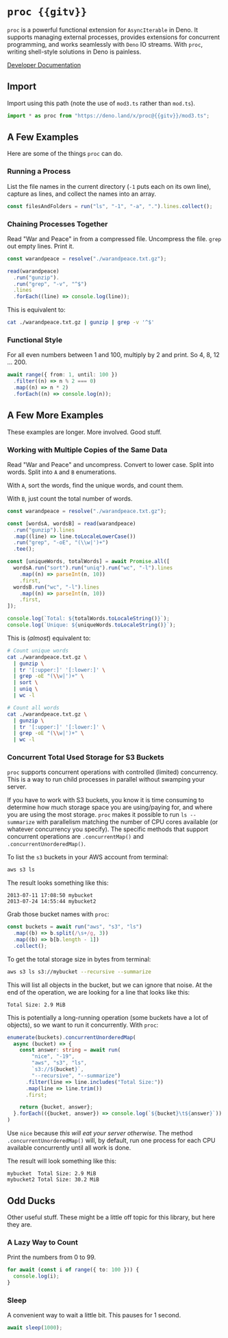 # `proc {{gitv}}`

`proc` is a powerful functional extension for `AsyncIterable` in Deno. It
supports managing external processes, provides extensions for concurrent
programming, and works seamlessly with `Deno` IO streams. With `proc`, writing
shell-style solutions in Deno is painless.

[Developer Documentation](https://deno.land/x/proc@{{gitv}}/mod3.ts)

## Import

Import using this path (note the use of `mod3.ts` rather than `mod.ts`).

```typescript
import * as proc from "https://deno.land/x/proc@{{gitv}}/mod3.ts";
```

## A Few Examples

Here are some of the things `proc` can do.

### Running a Process

List the file names in the current directory (`-1` puts each on its own line),
capture as lines, and collect the names into an array.

```typescript
const filesAndFolders = run("ls", "-1", "-a", ".").lines.collect();
```

### Chaining Processes Together

Read "War and Peace" in from a compressed file. Uncompress the file. `grep` out
empty lines. Print it.

```typescript
const warandpeace = resolve("./warandpeace.txt.gz");

read(warandpeace)
  .run("gunzip").
  .run("grep", "-v", "^$")
  .lines
  .forEach((line) => console.log(line));
```

This is equivalent to:

```sh
cat ./warandpeace.txt.gz | gunzip | grep -v '^$'
```

### Functional Style

For all even numbers between 1 and 100, multiply by 2 and print. So 4, 8, 12
... 200.

```typescript
await range({ from: 1, until: 100 })
  .filter((n) => n % 2 === 0)
  .map((n) => n * 2)
  .forEach((n) => console.log(n));
```

## A Few More Examples

These examples are longer. More involved. Good stuff.

### Working with Multiple Copies of the Same Data

Read "War and Peace" and uncompress. Convert to lower case. Split into words.
Split into `A` and `B` enumerations.

With `A`, sort the words, find the unique words, and count them.

With `B`, just count the total number of words.

```typescript
const warandpeace = resolve("./warandpeace.txt.gz");

const [wordsA, wordsB] = read(warandpeace)
  .run("gunzip").lines
  .map((line) => line.toLocaleLowerCase())
  .run("grep", "-oE", "(\\w|')+")
  .tee();

const [uniqueWords, totalWords] = await Promise.all([
  wordsA.run("sort").run("uniq").run("wc", "-l").lines
    .map((n) => parseInt(n, 10))
    .first,
  wordsB.run("wc", "-l").lines
    .map((n) => parseInt(n, 10))
    .first,
]);

console.log(`Total: ${totalWords.toLocaleString()}`);
console.log(`Unique: ${uniqueWords.toLocaleString()}`);
```

This is (_almost_) equivalent to:

```sh
# Count unique words
cat ./warandpeace.txt.gz \
  | gunzip \
  | tr '[:upper:]' '[:lower:]' \
  | grep -oE "(\\w|')+" \
  | sort \
  | uniq \
  | wc -l 

# Count all words
cat ./warandpeace.txt.gz \
  | gunzip \
  | tr '[:upper:]' '[:lower:]' \
  | grep -oE "(\\w|')+" \
  | wc -l
```

### Concurrent Total Used Storage for S3 Buckets

`proc` supports concurrent operations with controlled (limited) concurrency.
This is a way to run child processes in parallel without swamping your server.

If you have to work with S3 buckets, you know it is time consuming to determine
how much storage space you are using/paying for, and where you are using the
most storage. `proc` makes it possible to run `ls --summarize` with parallelism
matching the number of CPU cores available (or whatever concurrency you
specify). The specific methods that support concurrent operations are
`.concurrentMap()` and `.concurrentUnorderedMap()`.

To list the `s3` buckets in your AWS account from terminal:

```sh
aws s3 ls
```

The result looks something like this:

```
2013-07-11 17:08:50 mybucket
2013-07-24 14:55:44 mybucket2
```

Grab those bucket names with `proc`:

```typescript
const buckets = await run("aws", "s3", "ls")
  .map((b) => b.split(/\s+/g, 3))
  .map((b) => b[b.length - 1])
  .collect();
```

To get the total storage size in bytes from terminal:

```sh
aws s3 ls s3://mybucket --recursive --summarize
```

This will list all objects in the bucket, but we can ignore that noise. At the
end of the operation, we are looking for a line that looks like this:

```
Total Size: 2.9 MiB
```

This is potentially a long-running operation (some buckets have a lot of
objects), so we want to run it concurrently. With `proc`:

```typescript
enumerate(buckets).concurrentUnorderedMap(
  async (bucket) => {
    const answer: string = await run(
        "nice", "-19",
        "aws", "s3", "ls", 
        `s3://${bucket}`, 
        "--recursive", "--summarize")
      .filter(line => line.includes("Total Size:"))
      .map(line => line.trim())
      .first;

    return {bucket, answer};
  }.forEach(({bucket, answer}) => console.log(`${bucket}\t${answer}`))
)
```

Use `nice` because _this will eat your server otherwise._ The method
`.concurrentUnorderedMap()` will, by default, run one process for each CPU
available concurrently until all work is done.

The result will look something like this:

```
mybucket  Total Size: 2.9 MiB
mybucket2 Total Size: 30.2 MiB
```

## Odd Ducks

Other useful stuff. These might be a little off topic for this library, but here
they are.

### A Lazy Way to Count

Print the numbers from 0 to 99.

```typescript
for await (const i of range({ to: 100 })) {
  console.log(i);
}
```

### Sleep

A convenient way to wait a little bit. This pauses for 1 second.

```typescript
await sleep(1000);
```
